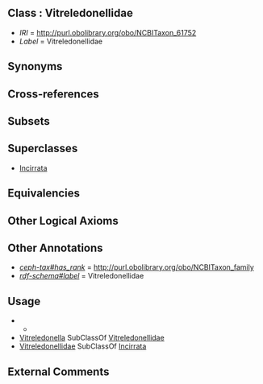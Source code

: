 
## Class : Vitreledonellidae

 * *IRI* = http://purl.obolibrary.org/obo/NCBITaxon_61752
 * *Label* = Vitreledonellidae

## Synonyms


## Cross-references


## Subsets


## Superclasses

 * [Incirrata](../../NCBITaxon/46/NCBITaxon_6646.md)

## Equivalencies


## Other Logical Axioms


## Other Annotations

 * *[ceph-tax#has_rank](../../ceph-tax#has/nk/ceph-tax#has_rank.md)* = http://purl.obolibrary.org/obo/NCBITaxon_family
 * *[rdf-schema#label](../../el/rdf-schema#label.md)* = Vitreledonellidae

## Usage

 * -
 * [Vitreledonella](../../NCBITaxon/53/NCBITaxon_61753.md) SubClassOf [Vitreledonellidae](../../NCBITaxon/52/NCBITaxon_61752.md)
 * [Vitreledonellidae](../../NCBITaxon/52/NCBITaxon_61752.md) SubClassOf [Incirrata](../../NCBITaxon/46/NCBITaxon_6646.md)

## External Comments

